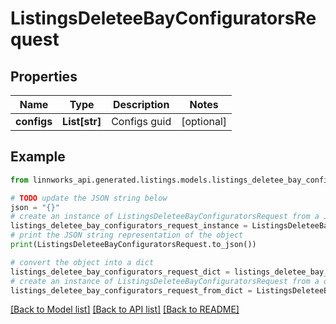 # ListingsDeleteeBayConfiguratorsRequest


## Properties

Name | Type | Description | Notes
------------ | ------------- | ------------- | -------------
**configs** | **List[str]** | Configs guid | [optional] 

## Example

```python
from linnworks_api.generated.listings.models.listings_deletee_bay_configurators_request import ListingsDeleteeBayConfiguratorsRequest

# TODO update the JSON string below
json = "{}"
# create an instance of ListingsDeleteeBayConfiguratorsRequest from a JSON string
listings_deletee_bay_configurators_request_instance = ListingsDeleteeBayConfiguratorsRequest.from_json(json)
# print the JSON string representation of the object
print(ListingsDeleteeBayConfiguratorsRequest.to_json())

# convert the object into a dict
listings_deletee_bay_configurators_request_dict = listings_deletee_bay_configurators_request_instance.to_dict()
# create an instance of ListingsDeleteeBayConfiguratorsRequest from a dict
listings_deletee_bay_configurators_request_from_dict = ListingsDeleteeBayConfiguratorsRequest.from_dict(listings_deletee_bay_configurators_request_dict)
```
[[Back to Model list]](../README.md#documentation-for-models) [[Back to API list]](../README.md#documentation-for-api-endpoints) [[Back to README]](../README.md)


